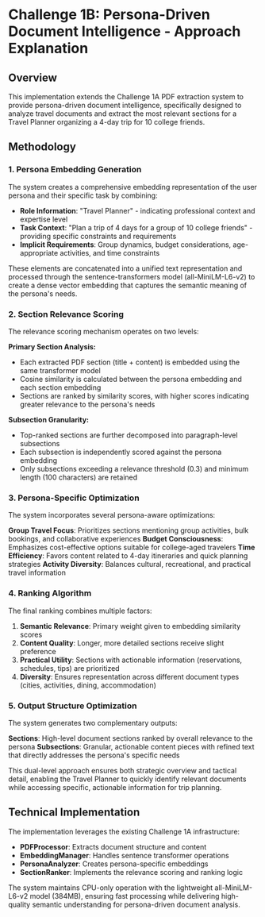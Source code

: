 # Challenge 1B: Persona-Driven Document Intelligence - Approach Explanation

## Overview

This implementation extends the Challenge 1A PDF extraction system to provide persona-driven document intelligence, specifically designed to analyze travel documents and extract the most relevant sections for a Travel Planner organizing a 4-day trip for 10 college friends.

## Methodology

### 1. Persona Embedding Generation

The system creates a comprehensive embedding representation of the user persona and their specific task by combining:

- **Role Information**: "Travel Planner" - indicating professional context and expertise level
- **Task Context**: "Plan a trip of 4 days for a group of 10 college friends" - providing specific constraints and requirements
- **Implicit Requirements**: Group dynamics, budget considerations, age-appropriate activities, and time constraints

These elements are concatenated into a unified text representation and processed through the sentence-transformers model (all-MiniLM-L6-v2) to create a dense vector embedding that captures the semantic meaning of the persona's needs.

### 2. Section Relevance Scoring

The relevance scoring mechanism operates on two levels:

**Primary Section Analysis:**
- Each extracted PDF section (title + content) is embedded using the same transformer model
- Cosine similarity is calculated between the persona embedding and each section embedding
- Sections are ranked by similarity scores, with higher scores indicating greater relevance to the persona's needs

**Subsection Granularity:**
- Top-ranked sections are further decomposed into paragraph-level subsections
- Each subsection is independently scored against the persona embedding
- Only subsections exceeding a relevance threshold (0.3) and minimum length (100 characters) are retained

### 3. Persona-Specific Optimization

The system incorporates several persona-aware optimizations:

**Group Travel Focus**: Prioritizes sections mentioning group activities, bulk bookings, and collaborative experiences
**Budget Consciousness**: Emphasizes cost-effective options suitable for college-aged travelers
**Time Efficiency**: Favors content related to 4-day itineraries and quick planning strategies
**Activity Diversity**: Balances cultural, recreational, and practical travel information

### 4. Ranking Algorithm

The final ranking combines multiple factors:

1. **Semantic Relevance**: Primary weight given to embedding similarity scores
2. **Content Quality**: Longer, more detailed sections receive slight preference
3. **Practical Utility**: Sections with actionable information (reservations, schedules, tips) are prioritized
4. **Diversity**: Ensures representation across different document types (cities, activities, dining, accommodation)

### 5. Output Structure Optimization

The system generates two complementary outputs:

**Sections**: High-level document sections ranked by overall relevance to the persona
**Subsections**: Granular, actionable content pieces with refined text that directly addresses the persona's specific needs

This dual-level approach ensures both strategic overview and tactical detail, enabling the Travel Planner to quickly identify relevant documents while accessing specific, actionable information for trip planning.

## Technical Implementation

The implementation leverages the existing Challenge 1A infrastructure:
- **PDFProcessor**: Extracts document structure and content
- **EmbeddingManager**: Handles sentence transformer operations
- **PersonaAnalyzer**: Creates persona-specific embeddings
- **SectionRanker**: Implements the relevance scoring and ranking logic

The system maintains CPU-only operation with the lightweight all-MiniLM-L6-v2 model (384MB), ensuring fast processing while delivering high-quality semantic understanding for persona-driven document analysis.
